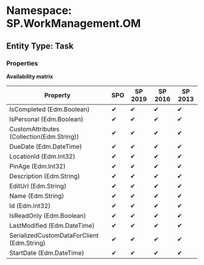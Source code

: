 # Namespace: SP.WorkManagement.OM
## Entity Type: Task

### Properties

**Availability matrix**

Property | SPO | SP 2019 | SP 2016 | SP 2013
----------|-----|---------|---------|--------
IsCompleted (Edm.Boolean) | ✔ | ✔ | ✔ | ✔
IsPersonal (Edm.Boolean) | ✔ | ✔ | ✔ | ✔
CustomAttributes (Collection(Edm.String)) | ✔ | ✔ | ✔ | ✔
DueDate (Edm.DateTime) | ✔ | ✔ | ✔ | ✔
LocationId (Edm.Int32) | ✔ | ✔ | ✔ | ✔
PinAge (Edm.Int32) | ✔ | ✔ | ✔ | ✔
Description (Edm.String) | ✔ | ✔ | ✔ | ✔
EditUrl (Edm.String) | ✔ | ✔ | ✔ | ✔
Name (Edm.String) | ✔ | ✔ | ✔ | ✔
Id (Edm.Int32) | ✔ | ✔ | ✔ | ✔
IsReadOnly (Edm.Boolean) | ✔ | ✔ | ✔ | ✔
LastModified (Edm.DateTime) | ✔ | ✔ | ✔ | ✔
SerializedCustomDataForClient (Edm.String) | ✔ | ✔ | ✔ | ✔
StartDate (Edm.DateTime) | ✔ | ✔ | ✔ | ✔

